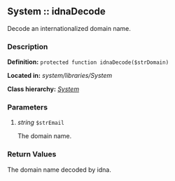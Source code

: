 
System :: idnaDecode
-------------------------------------------

Decode an internationalized domain name.


### Description ###

**Definition:** `protected function idnaDecode($strDomain)`

**Located in:** *system/libraries/System*

**Class hierarchy:** *[System](../System.md)*


### Parameters ###

1. *string* `$strEmail`

	The domain name.


### Return Values ###

The domain name decoded by idna.


